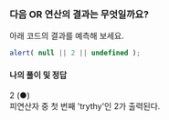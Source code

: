 ### 다음 OR 연산의 결과는 무엇일까요?
아래 코드의 결과를 예측해 보세요.
```javaScript
alert( null || 2 || undefined );
```

#### 나의 풀이 및 정답

2 (●) <br/>
피연산자 중 첫 번째 'trythy'인 2가 출력된다. 